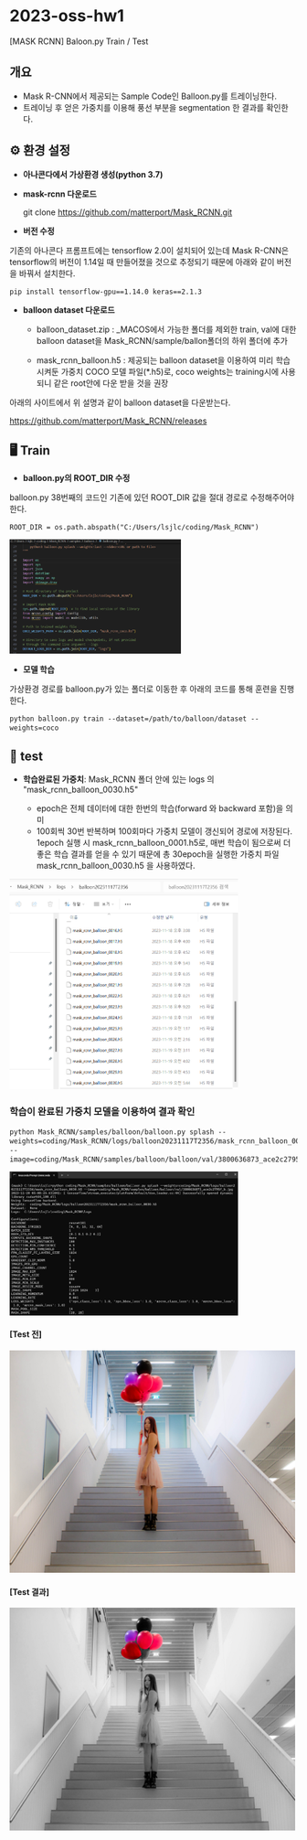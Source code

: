 # 2023-oss-hw1
[MASK RCNN] Baloon.py Train / Test


## 개요
- Mask R-CNN에서 제공되는 Sample Code인 Balloon.py를 트레이닝한다.
- 트레이닝 후 얻은 가중치를 이용해 풍선 부분을 segmentation 한 결과를 확인한다.


## ⚙️ 환경 설정
- **아나콘다에서 가상환경 생성(python 3.7)**
- **mask-rcnn 다운로드**

    git clone https://github.com/matterport/Mask_RCNN.git
  

- **버전 수정**


기존의 아나콘다 프롬프트에는 tensorflow 2.0이 설치되어 있는데 Mask R-CNN은 tensorflow의 버전이 1.14일 때 만들어졌을 것으로 추정되기 때문에 아래와 같이 버전을 바꿔서 설치한다.

    pip install tensorflow-gpu==1.14.0 keras==2.1.3


- **balloon dataset 다운로드**


  - balloon_dataset.zip : _MACOS에서 가능한 폴더를 제외한 train, val에 대한 balloon dataset을  Mask_RCNN/sample/ballon폴더의 하위 폴더에 추가

  - mask_rcnn_balloon.h5 : 제공되는 balloon dataset을 이용하여 미리 학습시켜둔 가중치 COCO 모델 파일(*.h5)로, coco weights는 training시에 사용되니 같은 root안에 다운 받을 것을 권장


아래의 사이트에서 위 설명과 같이 balloon dataset을 다운받는다.


<https://github.com/matterport/Mask_RCNN/releases>


## 🖥️ Train

- **balloon.py의 ROOT_DIR 수정**


balloon.py 38번째의 코드인 기존에 있던 ROOT_DIR 값을 절대 경로로 수정해주어야 한다.

    ROOT_DIR = os.path.abspath("C:/Users/lsjlc/coding/Mask_RCNN")

<p align = "left"><img src = "assets/root.png" width = "300"></p>
  
- **모델 학습**


가상환경 경로를 balloon.py가 있는 폴더로 이동한 후 아래의 코드를 통해 훈련을 진행한다.

    python balloon.py train --dataset=/path/to/balloon/dataset --weights=coco  

 

## 📌 test

- **학습완료된 가중치**: Mask_RCNN 폴더 안에 있는 logs 의  "mask_rcnn_balloon_0030.h5"


    - epoch은 전체 데이터에 대한 한번의 학습(forward 와 backward 포함)을 의미
    - 100회씩 30번 반복하며 100회마다 가중치 모델이 갱신되어 경로에 저장된다. 1epoch 실행 시 mask_rcnn_balloon_0001.h5로, 매번 학습이 됨으로써 더 좋은 학습 결과를 얻을 수 있기 때문에 총 30epoch을 실행한 가중치 파일 mask_rcnn_balloon_0030.h5 을 사용하였다.


<p align = "left"><img src = "assets/balloon_train.png" width = "400"></p>

### 학습이 완료된 가중치 모델을 이용하여 결과 확인
    python Mask_RCNN/samples/balloon/balloon.py splash --weights=coding/Mask_RCNN/logs/balloon20231117T2356/mask_rcnn_balloon_0030.h5 --image=coding/Mask_RCNN/samples/balloon/balloon/val/3800636873_ace2c2795f_b.jpg

<p align = "left"><img src = "assets/balloon_test2.png" width = "400"></p>


#### [Test 전]

<p align = "left"><img src = "assets/balloon_sample2.jpg" width = "500"></p>

#### [Test 결과]

<p align = "left"><img src = "assets/balloon_color_splash_2.png" width = "500"></p>





